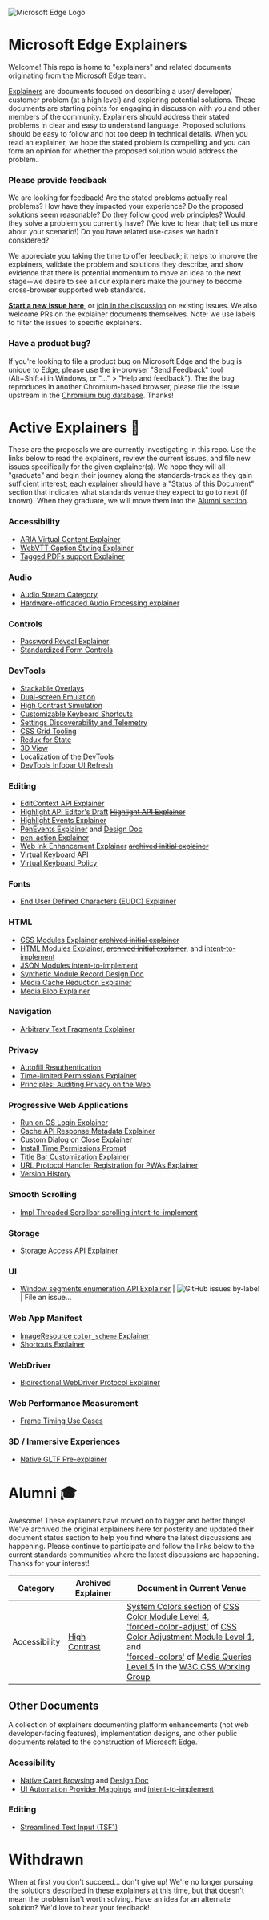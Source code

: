 ![Microsoft Edge Logo](https://avatars0.githubusercontent.com/u/11354582?s=100) 
# Microsoft Edge Explainers

Welcome! This repo is home to "explainers" and related documents originating 
from the Microsoft Edge team.

[Explainers](https://w3ctag.github.io/explainers) are documents focused on 
describing a user/ developer/ customer problem (at a high level) and exploring 
potential solutions. These documents are starting points for engaging in discussion 
with you and other members of the community. Explainers should address their 
stated problems in clear and easy to understand language. Proposed solutions
should be easy to follow and not too deep in technical details. When you read
an explainer, we hope the stated problem is compelling and you can form an 
opinion for whether the proposed solution would address the problem.

### Please provide feedback

We are looking for feedback! Are the stated problems actually real problems? 
How have they impacted your experience? Do the proposed solutions seem reasonable?
Do they follow good [web principles](https://w3ctag.github.io/design-principles/)?
Would they solve a problem you currently have? (We love to hear that; tell
us more about your scenario!) Do you have related use-cases we hadn't considered?

We appreciate you taking the time to offer feedback; it helps to improve the 
explainers, validate the problem and solutions they describe, and show evidence
that there is potential momentum to move an idea to the next stage--we desire
to see all our explainers make the journey to become cross-browser supported
web standards.

**[Start a new issue here](https://github.com/MicrosoftEdge/MSEdgeExplainers/issues/new)**,
or [join in the discussion](https://github.com/MicrosoftEdge/MSEdgeExplainers/issues/)
on existing issues. We also welcome PRs on the explainer documents themselves. 
Note: we use labels to filter the issues to specific explainers.

### Have a product bug?

If you're looking to file a product bug on Microsoft Edge and the bug is unique
to Edge, please use the in-browser "Send Feedback" tool (Alt+Shift+i in Windows,
or "..." > "Help and feedback"). The the bug reproduces in another Chromium-based
browser, please file the issue upstream in the [Chromium bug database](https://bugs.chromium.org/p/chromium/).
Thanks!

# Active Explainers 📣

These are the proposals we are currently investigating in this repo. Use the
links below to read the explainers, review the current issues, and file new
issues specifically for the given explainer(s). We hope they will all "graduate"
and begin their journey along the standards-track as they gain sufficient interest;
each explainer should have a "Status of this Document" section that indicates 
what standards venue they expect to go to next (if known). When they graduate,
we will move them into the [Alumni section](#alumni-).

### Accessibility

* [ARIA Virtual Content Explainer](Accessibility/VirtualContent/explainer.md)
* [WebVTT Caption Styling Explainer](WebVTTCaptionStyling/explainer.md)
* [Tagged PDFs support Explainer](PDF/TaggedPDF/explainer.md)

### Audio

* [Audio Stream Category](AudioStreamCategory/explainer.md)
* [Hardware-offloaded Audio Processing explainer](AudioOffload/explainer.md)

### Controls

* [Password Reveal Explainer](PasswordReveal/explainer.md)
* [Standardized Form Controls](https://github.com/WICG/form-controls-components)

### DevTools

* [Stackable Overlays](https://docs.google.com/document/d/13MHkk0rgHJl_MAIgrouUef5k9fK7lZMI1IEiNIUKbD0/)
* [Dual-screen Emulation](https://docs.google.com/document/d/1KMsmEXdjmn4h4iIl0n74N1EHxwwNUzh6R2p7GHrdtTI)
* [High Contrast Simulation](https://docs.google.com/document/d/1SUx-hfodUUMAIwmcwIVYlpi9YDrLnkwW0T7yXUN8s50/)
* [Customizable Keyboard Shortcuts](https://docs.google.com/document/d/1oOPSWPxCHvMoBZ0Fw9jwFZt6gP4lrsrsl8DEAp-Hy7o/)
* [Settings Discoverability and Telemetry](https://docs.google.com/document/d/1n9AGuh0iWQoqgm749BJJELK-ckrkgnaB5jfgef9RWSA/)
* [CSS Grid Tooling](https://docs.google.com/document/d/1s0AkeMOtlwqD74GJZtedxqOnttQtgj9oo8RjfVyaHP8/)
* [Redux for State](https://docs.google.com/document/d/1yVI-ABz_PL5npfoNosvv1ZKOsXhUwSMKc30UHf2RyqM/)
* [3D View]( https://docs.google.com/document/d/16xsQbr1YjjuoxHJlCsAaIzK-s4Ogd6fEuhrSajdVivA)
* [Localization of the DevTools](https://docs.google.com/document/d/1L6TkT2-42MMQ72ZSBMFwUaq7M6mDgA2X0x8oHHKaV_U/)
* [DevTools Infobar UI Refresh](https://docs.google.com/document/d/1GjpfPkdljH97IAaWfY8d9NBim1wrPPRaD8zMl8PWhLs/)

### Editing

* [EditContext API Explainer](EditContext/explainer.md)
* [Highlight API Editor's Draft](https://drafts.csswg.org/css-highlight-api-1/) ~~[Highlight API Explainer](highlight/explainer.md)~~
* [Highlight Events Explainer](highlight/events-explainer.md)
* [PenEvents Explainer](PenEvents/explainer.md) and [Design Doc](PenEvents/dev-design.md)
* [pen-action Explainer](PenAction/explainer.md)
* [Web Ink Enhancement Explainer](https://github.com/WICG/ink-enhancement/blob/master/README.md) ~~[archived initial explainer](WebInkEnhancement/explainer.md)~~
* [Virtual Keyboard API](VirtualKeyboardAPI/explainer.md)
* [Virtual Keyboard Policy](VirtualKeyboardPolicy/explainer.md)

### Fonts

* [End User Defined Characters (EUDC) Explainer](EUDC/explainer.md)
  
### HTML

* [CSS Modules Explainer](https://github.com/w3c/webcomponents/blob/gh-pages/proposals/css-modules-v1-explainer.md) ~~[archived initial explainer](CSSModules/v1Explainer.md)~~
* [HTML Modules Explainer](https://github.com/w3c/webcomponents/blob/gh-pages/proposals/html-modules-explainer.md), ~~[archived initial explainer](HTMLModules/explainer.md)~~, and [intent-to-implement](HTMLModules/i2i.md)
* [JSON Modules intent-to-implement](https://groups.google.com/a/chromium.org/forum/#!topic/blink-dev/ojwkySW-bpQ)
* [Synthetic Module Record Design Doc](SyntheticModules/designDoc.md)
* [Media Cache Reduction Explainer](MediaCacheReduction/explainer.md)
* [Media Blob Explainer](MediaBlob/explainer.md)

### Navigation

* [Arbitrary Text Fragments Explainer](Fragments/explainer.md)

### Privacy

* [Autofill Reauthentication](AutofillReauthentication/explainer.md)
* [Time-limited Permissions Explainer](TimeLimitedPermissions/Explainer.md)
* [Principles: Auditing Privacy on the Web](WebPrivacyAuditing/explainer.md)

### Progressive Web Applications

* [Run on OS Login Explainer](RunOnLogin/Explainer.md)
* [Cache API Response Metadata Explainer](CacheAPIResponseMetadata/explainer.md)
* [Custom Dialog on Close Explainer](CustomDialogOnClose/explainer.md)
* [Install Time Permissions Prompt](InstallTimePermissionsPrompt/Explainer.md)
* [Title Bar Customization Explainer](TitleBarCustomization/explainer.md)
* [URL Protocol Handler Registration for PWAs Explainer](URLProtocolHandler/explainer.md)
* [Version History](VersionHistory/explainer.md)

### Smooth Scrolling

* [Impl Threaded Scrollbar scrolling intent-to-implement](https://groups.google.com/a/chromium.org/forum/#!topic/input-dev/6ACOSDoAik4)

### Storage

* [Storage Access API Explainer](StorageAccessAPI/explainer.md)

### UI

* [Window segments enumeration API Explainer](Foldables/explainer.md) | ![GitHub issues by-label](https://img.shields.io/github/issues/MicrosoftEdge/MSEdgeExplainers/Foldables) | File an issue...

### Web App Manifest

* [ImageResource `color_scheme` Explainer](ImageResource-color_scheme/explainer.md)
* [Shortcuts Explainer](Shortcuts/explainer.md)

### WebDriver

* [Bidirectional WebDriver Protocol Explainer](WebDriverRPC/webdriver.md)

### Web Performance Measurement

* [Frame Timing Use Cases](FrameTiming/use_cases.md)

### 3D / Immersive Experiences
* [Native GLTF Pre-explainer](https://github.com/immersive-web/proposals/issues/52)



# Alumni 🎓

Awesome! These explainers have moved on to bigger and better things! We've 
archived the original explainers here for posterity and updated their document
status section to help you find where the latest discussions are happening.
Please continue to participate and follow the links below to the current
standards communities where the latest discussions are happening. Thanks 
for your interest!

| Category | Archived Explainer | Document in Current Venue |
|--|--|--|
| Accessibility | [High Contrast](Accessibility/HighContrast/explainer.md) | [System Colors section](https://drafts.csswg.org/css-color/#css-system-colors) of [CSS Color Module Level 4](https://drafts.csswg.org/css-color/),<br> ['forced-color-adjust'](https://drafts.csswg.org/css-color-adjust-1/#forced) of [CSS Color Adjustment Module Level 1](https://drafts.csswg.org/css-color-adjust-1/), and<br> ['forced-colors'](https://drafts.csswg.org/mediaqueries-5/#forced-colors) of [Media Queries Level 5](https://drafts.csswg.org/mediaqueries-5/) in the [W3C CSS Working Group](https://www.w3.org/Style/CSS/) |  

## Other Documents

A collection of explainers documenting platform enhancements (not web 
developer-facing features), implementation designs, and other public documents
related to the construction of Microsoft Edge.

### Acessibility

* [Native Caret Browsing](Accessibility/CaretBrowsing/explainer.md) and [Design Doc](Accessibility/CaretBrowsing/designDoc.md)
* [UI Automation Provider Mappings](Accessibility/UIA/explainer.md) and [intent-to-implement](Accessibility/UIA/i2i.md)

### Editing

* [Streamlined Text Input (TSF1)](TSF1/explainer.md)

# Withdrawn

When at first you don't succeed... don't give up! We're no longer pursuing
the solutions described in these explainers at this time, but that doesn't
mean the problem isn't worth solving. Have an idea for an alternate solution?
We'd love to hear your feedback!

